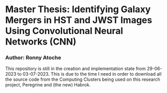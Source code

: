 # Master Thesis: Identifying Galaxy Mergers in HST and JWST Images Using Convolutional Neural Networks (CNN)

### Author: Ronny Atoche

This repository is still in the creation and implementation state from 29-06-2023 to 03-07-2023. This is due to the time I need in order to download all the source code from the Computing Clusters being used on this research project, Peregrine and (the new) Habrok.
